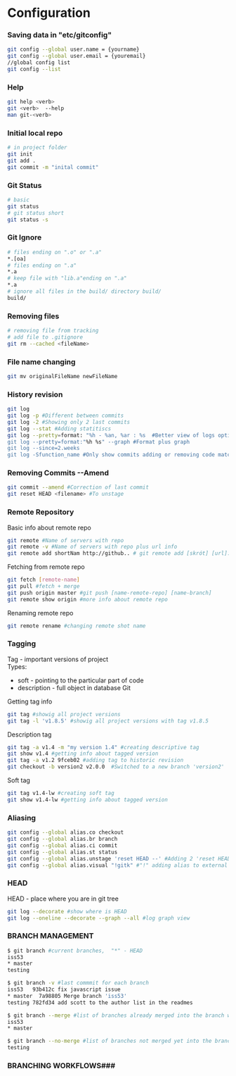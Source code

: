 # Configuration #
### Saving data in "etc/gitconfig" ###
```bash
git config --global user.name = {yourname}
git config --global user.email = {youremail}
//global config list 
git config --list
```
### Help ###
```bash
git help <verb>
git <verb>  --help
man git-<verb>
```

### Initial local repo ###
```bash
# in project folder
git init
git add .
git commit -m "inital commit"
```
### Git Status  ###
```bash
# basic
git status
# git status short
git status -s 
```

### Git Ignore   ###
```bash
# files ending on ".o" or ".a"
*.[oa]
# files ending on ".a"
*.a
# keep file with "lib.a"ending on ".a"
*.a
# ignore all files in the build/ directory build/
build/
```

### Removing files ###
```bash
# removing file from tracking
# add file to .gitignore
git rm --cached <fileName>
```

### File name changing ###
```bash
git mv originalFileName newFileName
```

### History revision ###
```bash
git log
git log -p #Different between commits
git log -2 #Showing only 2 last commits
git log --stat #Adding statitiscs
git log --pretty=format: "%h - %an, %ar : %s  #Better view of logs options: oneline,short, full, fuller, format
git log --pretty=format:"%h %s" --graph #Format plus graph
git log --since=2.weeks
git log -Sfunction_name #Only show commits adding or removing code matching the string
```

### Removing Commits --Amend ###
```bash
git commit --amend #Correction of last commit 
git reset HEAD <filename> #To unstage  
```

### Remote Repository ###
Basic info about remote repo
```bash
git remote #Name of servers with repo
git remote -v #Name of servers with repo plus url info
git remote add shortNam http://github.. # git remote add [skrót] [url]:
```
Fetching from remote repo
```bash
git fetch [remote-name]
git pull #fetch + merge
git push origin master #git push [name-remote-repo] [name-branch]
git remote show origin #more info about remote repo
```
Renaming remote repo
```bash
git remote rename #changing remote shot name
```
### Tagging ###
Tag - important versions of project\
Types: 
* soft - pointing to the particular part of code
* description - full object in database Git

Getting tag info
```bash
git tag #showig all project versions
git tag -l 'v1.8.5' #showig all project versions with tag v1.8.5
```
Description tag
```bash
git tag -a v1.4 -m "my version 1.4" #creating descriptive tag 
git show v1.4 #getting info about tagged version
git tag -a v1.2 9fceb02 #adding tag to historic revision
git checkout -b version2 v2.0.0  #Switched to a new branch 'version2' 
```
Soft tag
```bash
git tag v1.4-lw #creating soft tag 
git show v1.4-lw #getting info about tagged version
```
### Aliasing ###
```bash
git config --global alias.co checkout
git config --global alias.br branch
git config --global alias.ci commit
git config --global alias.st status
git config --global alias.unstage 'reset HEAD --' #Adding 2 'reset HEAD --' to command unstage
git config --global alias.visual "!gitk" #"!" adding alias to external program
```

### HEAD ###
HEAD - place where you are in git tree
```bash
git log --decorate #show where is HEAD
git log --oneline --decorate --graph --all #log graph view
```

### BRANCH MANAGEMENT ###
```bash
$ git branch #current branches,  "*" - HEAD
iss53
* master
testing
```
```bash
$ git branch -v #last commmit for each branch
iss53   93b412c fix javascript issue 
* master  7a98805 Merge branch 'iss53'
testing 782fd34 add scott to the author list in the readmes
```
```bash
$ git branch --merge #list of branches already merged into the branch where you are on / list branches to delete
iss53
* master
```
```bash
$ git branch --no-merge #list of branches not merged yet into the branch where you are on /git branch -d testing -> fail
testing
```
### BRANCHING WORKFLOWS###